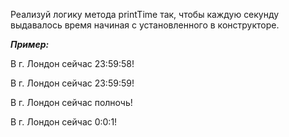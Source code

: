 Реализуй логику метода printTime так, чтобы каждую секунду выдавалось время начиная с установленного в конструкторе.

**_Пример:_**

В г. Лондон сейчас 23:59:58!

В г. Лондон сейчас 23:59:59!

В г. Лондон сейчас полночь!

В г. Лондон сейчас 0:0:1!